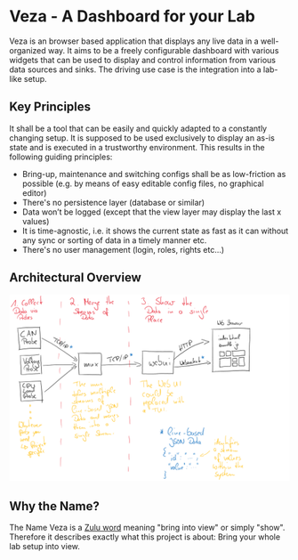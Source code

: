 # Veza - A Dashboard for your Lab

Veza is an browser based application that displays any live data in a
well-organized way. It aims to be a freely configurable dashboard with various
widgets that can be used to display and control information from various data
sources and sinks. The driving use case is the integration into a lab-like
setup.

## Key Principles

It shall be a tool that can be easily and quickly adapted to a constantly
changing setup. It is supposed to be used exclusively to display an as-is state
and is executed in a trustworthy environment. This results in the following
guiding principles:

* Bring-up, maintenance and switching configs shall be as low-friction as
  possible (e.g. by means of easy editable config files, no graphical editor)
* There's no persistence layer (database or similar)
* Data won’t be logged (except that the view layer may display the last x
  values)
* It is time-agnostic, i.e. it shows the current state as fast as it can
  without any sync or sorting of data in a timely manner etc.
* There's  no user management (login, roles, rights etc…)

## Architectural Overview

![Veza Architectural Overview](./doc/overview.png)

## Why the Name?

The Name Veza is a [Zulu word](https://isizulu.net/?-veza) meaning "bring into
view" or simply "show". Therefore it describes exactly what this project is
about: Bring your whole lab setup into view.
